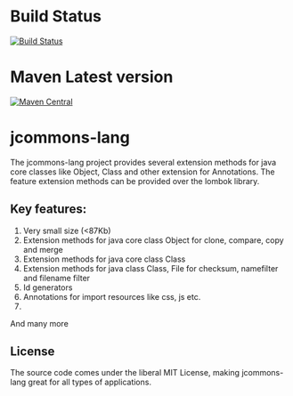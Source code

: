 
# Build Status
[![Build Status](https://travis-ci.org/lightblueseas/jcommons-lang.svg?branch=master)](https://travis-ci.org/lightblueseas/jcommons-lang)

# Maven Latest version
[![Maven Central](https://maven-badges.herokuapp.com/maven-central/de.alpharogroup/jcommons-lang/badge.svg)](https://maven-badges.herokuapp.com/maven-central/de.alpharogroup/jcommons-lang)

# jcommons-lang

The jcommons-lang project provides several extension methods for java core classes like Object, Class and other extension for Annotations. The feature extension methods can be provided over the lombok library. 

## Key features:

1. Very small size (<87Kb)
2. Extension methods for java core class Object for clone, compare, copy and merge
3. Extension methods for java core class Class
4. Extension methods for java class Class, File for checksum, namefilter and filename filter
5. Id generators
6. Annotations for import resources like css, js etc.
7. 

And many more

## License

The source code comes under the liberal MIT License, making jcommons-lang great for all types of applications.


